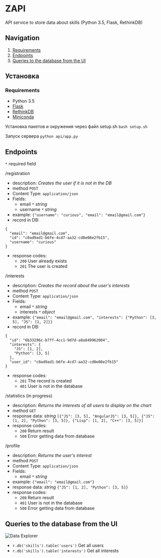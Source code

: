 # ZAPI
API service to store data about skills (Python 3.5, Flask, RethinkDB)

## Navigation
1. [Requirements](#requirements)
2. [Endpoints](#endpoints)
3. [Queries to the database from the UI](#queries-to-the-database-from-the-ui)

## Установка
### Requirements
* Python 3.5
* [Flask](http://flask.pocoo.org/)
* [RethinkDB](https://www.rethinkdb.com/)
* [Miniconda](http://conda.pydata.org/miniconda.html)

Установка пакетов и окружения через файл setup.sh `bash setup.sh`

Запуск сервера `python api/app.py`

## Endpoints
`*` required field

/registration

* description: _Creates the user if it is not in the DB_
* method `POST`
* Content Type: `application/json`
* Fields:
    * email `*` _string_
    * username `*` _string_
* example: `{"username": "curious", "email": "email@gmail.com"}`
* record in DB:
```
{
  "email": "email@gmail.com",
  "id": "c0ad9ad1-b6fe-4cd7-aa32-cd0e08e2fb15",
  "username": "curious"
}
```
* response codes:
    * `200` User already exists
    * `201` The user is created

/interests
* description: _Creates the record about the user's interests_
* method `POST`
* Content Type: `application/json`
* Fields:
    * email `*` _string_
    * interests `*` _object_
* example: `{"email": "email@gmail.com", "interests": {"Python": [3, 5], "JS": [1, 2]}}`
* record in DB:
```
{
  "id": "6b33296c-b7ff-4cc1-9d7d-a8a849962004",
  "interests": {
    "JS": [1, 2],
    "Python": [3, 5]
  },
  "user_id": "c0ad9ad1-b6fe-4cd7-aa32-cd0e08e2fb15"
}
```
* response codes:
    * `201` The record is created
    * `401` User is not in the database

/statistics (in progress)
* description: _Returns the interests of all users to display on the chart_
* method `GET`
* response data: _string_ `[{"JS": [3, 5], "AngularJS": [3, 5]}, {"JS": [1, 2], "Python": [3, 5]}, {"Lisp": [1, 2], "C++": [3, 5]}]`
* response codes:
    * `200` Return result
    * `500` Error getting data from database

/profile
* description: _Returns the user's interest_
* method `POST`
* Content Type: `application/json`
* Fields:
    * email `*` _string_
* example: `{"email": "email@gmail.com"}`
* response data: _string_ `{"JS": [1, 2], "Python": [3, 5]}`
* response codes:
    * `200` Return result
    * `401` User is not in the database
    * `500` Error getting data from database

## Queries to the database from the UI
![Data Explorer](https://snag.gy/sPTCVS.jpg)
* `r.db('skills').table('users')` Get all users
* `r.db('skills').table('interests')` Get all interests
